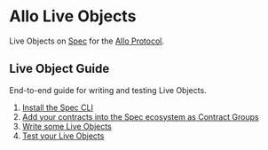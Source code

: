 # Allo Live Objects

Live Objects on [Spec](https://spec.dev/blog) for the [Allo Protocol](https://docs.allo.gitcoin.co).

## Live Object Guide

End-to-end guide for writing and testing Live Objects.

1. [Install the Spec CLI](/guides/CLI-Setup.md)
3. [Add your contracts into the Spec ecosystem as Contract Groups](/guides/Contract-Groups.md)
2. [Write some Live Objects](/guides/Writing-Live-Objects.md)
4. [Test your Live Objects](/guides/Testing-Live-Objects.md)